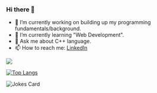 ### Hi there 👋

- 🔭 I’m currently working on building up my programming fundamentals/background.
- 🌱 I’m currently learning "Web Development".
- 💬 Ask me about C++ language.
- 📫 How to reach me: [LinkedIn](https://www.linkedin.com/in/ikaransingh/) 


![](https://github-readme-stats.vercel.app/api?username=ikaran-singh&show_icons=true&theme=vision-friendly-dark)

[![Top Langs](https://github-readme-stats.vercel.app/api/top-langs/?username=ikaran-singh&layout=compact&theme=chartreuse-dark)](https://github.com/ikaran-singh/github-readme-stats)

![Jokes Card](https://readme-jokes.vercel.app/api)
